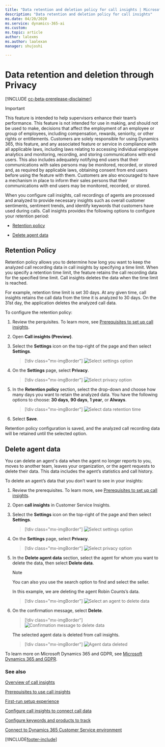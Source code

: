 ```yaml
---
title: "Data retention and deletion policy for call insights | MicrosoftDocs"
description: "Data retention and deletion policy for call insights"
ms.date: 04/20/2020
ms.service: dynamics-365-ai
ms.custom: 
ms.topic: article
author: lalexms
ms.author: laalexan
manager: shujoshi 

---
```


# Data retention and deletion through Privacy

[!INCLUDE [cc-beta-prerelease-disclaimer](../includes/cc-beta-prerelease-disclaimer.md)]

>[!IMPORTANT]
>This feature is intended to help supervisors enhance their team’s performance. This feature is not intended for use in making, and should not be used to make, decisions that affect the employment of an employee or group of employees, including compensation, rewards, seniority, or other rights or entitlements. Customers are solely responsible for using Dynamics 365, this feature, and any associated feature or service in compliance with all applicable laws, including laws relating to accessing individual employee analytics and monitoring, recording, and storing communications with end users. This also includes adequately notifying end users that their communications with sales persons may be monitored, recorded, or stored and, as required by applicable laws, obtaining consent from end users before using the feature with them. Customers are also encouraged to have a mechanism in place to inform their sales persons that their communications with end users may be monitored, recorded, or stored.

When you configure call insights, call recordings of agents are processed and analyzed to provide necessary insights such as overall customer sentiments, sentiment trends, and identify keywords that customers have used during calls. Call insights provides the following options to configure your retention period:

-	[Retention policy](#retention-policy)

-	[Delete agent data](#delete-agent-data)

## Retention Policy

Retention policy allows you to determine how long you want to keep the analyzed call recording data in call insights by specifying a time limit. When you specify a retention time limit, the feature retains the call recording data for the specified time limit. Call insights deletes the data when the time limit is reached. 

For example, retention time limit is set 30 days. At any given time, call insights retains the call data from the time it is analyzed to 30 days. On the 31st day, the application deletes the analyzed call data.

To configure the retention policy:

1.	Review the perquisites. To learn more, see [Prerequisites to set up call insights](ci-admin-prereqs.md).

2.	Open **Call insights (Preview)**. 

3.	Select the **Settings** icon on the top-right of the page and then select **Settings**.

    > [!div class="mx-imgBorder"]
    > ![Select settings option](media/ci-app-admin-select-settings.png "Select settings option")
 
4.	On the **Settings** page, select **Privacy**. 
    
    > [!div class="mx-imgBorder"]
    > ![Select privacy option](media/ci-app-admin-settings-privacy.png "Select privacy option")
 
5.	In the **Retention policy** section, select the drop-down and choose how many days you want to retain the analyzed data. You have the following options to choose: **30 days**, **90 days**, **1 year**, or **Always**.
    
    > [!div class="mx-imgBorder"]
    > ![Select data retention time](media/ci-app-admin-select-retention-policy.png "Select data retention time")
 
6.	Select **Save**.

Retention policy configuration is saved, and the analyzed call recording data will be retained until the selected option.

## Delete agent data

You can delete an agent's data when the agent no longer reports to you, moves to another team, leaves your organization, or the agent requests to delete their data. This data includes the agent’s statistics and call history. 

To delete an agent’s data that you don’t want to see in your insights:

1.	Review the prerequisites. To learn more, see [Prerequisites to set up call insights](ci-admin-prereqs.md).

2.	Open **call insights** in Customer Service Insights. 

3.	Select the **Settings** icon on the top-right of the page and then select **Settings**.

    > [!div class="mx-imgBorder"]
    > ![Select settings option](media/ci-app-admin-select-settings.png "Select settings option")
 
4.	On the **Settings** page, select **Privacy**. 

    > [!div class="mx-imgBorder"]
    > ![Select privacy option](media/ci-app-admin-settings-privacy.png "Select privacy option")
 
5.	In the **Delete agent data** section, select the agent for whom you want to delete the data, then select **Delete data**.

    > [!NOTE]
    > You can also you use the search option to find and select the seller. 

    In this example, we are deleting the agent Robin Counts’s data.

    > [!div class="mx-imgBorder"]
    > ![Select an agent to delete data](media/ci-app-admin-select-agent-delete.png "Select an agent to delete data")

6.	On the confirmation message, select **Delete**.

    > [!div class="mx-imgBorder"]
    > ![Confirmation message to delete data](media/ci-app-admin-message-agent-data-delete.png "Confirmation message to delete data")

    The selected agent data is deleted from call insights.

    > [!div class="mx-imgBorder"]
    > ![Agent data deleted](media/ci-app-admin-agent-delete-deleted.png "Agent data deleted")

To learn more on Microsoft Dynamics 365 and GDPR, see [Microsoft Dynamics 365 and GDPR](https://docs.microsoft.com/dynamics365/get-started/gdpr/index).

### See also

[Overview of call insights](ci-overview.md)

[Prerequisites to use call insights](ci-admin-prereqs.md)

[First-run setup experience](ci-admin-fre-setup.md)

[Configure call insights to connect call data](ci-admin-config-call-data.md)

[Configure keywords and products to track](ci-admin-config-keywords-products.md)

[Connect to Dynamics 365 Customer Service environment](ci-connect-customer-service-env.md)


[!INCLUDE[footer-include](../includes/footer-banner.md)]